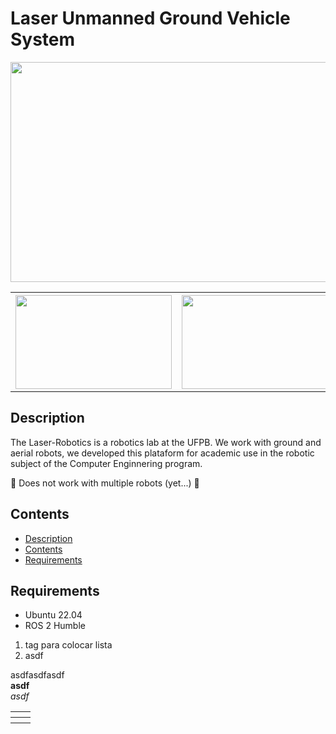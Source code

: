 <h1>Laser Unmanned Ground Vehicle System</h1>
<div align="center">
   <img src="images/gazebo-simulations.png"  height="352" width="555"/>

   <table>
      <tr>
         <th><img src="images/gazebo-simulations.png"  height="150" width="250"/></th>
         <th><img src="images/gazebo-simulations.png"  height="150" width="250"/></th>
      </tr>
   </table>
</div>

<h2>Description<a name="Description"></a></h2>

<p>
The Laser-Robotics is a robotics lab at the UFPB. We work with ground and aerial robots, we developed this plataform for academic use in the robotic subject of the Computer Enginnering program.

🚧 Does not work with multiple robots (yet...) 🚧
</p>

<h2>Contents<a name="Contents"></a></h2>
<ul>
    <li><a href="#Description">Description</a></li>
    <li><a href="#Contents">Contents</a></li>
    <li><a href="#Requirements">Requirements</a></li>
</ul>

<h2>Requirements<a name="Requirements"></a></h2>
<ul>
    <li>Ubuntu 22.04</li>
    <li><a link = "https://docs.ros.org/en/humble/">ROS 2 Humble</a></li>
</ul>

<ol>
   <li>tag para colocar lista</li>
   <li>asdf</li>
</ol>

<a link="">asdfasdfasdf</a>
<br>
<b>asdf</b>
<br>
<i>asdf</i>


<div align="center">
   <table>
      <tr>
         <th></th>
         <th></th>
      </tr>
      <tr>
         <th></th>
         <th></th>
      </tr>
   </table>
</div>
